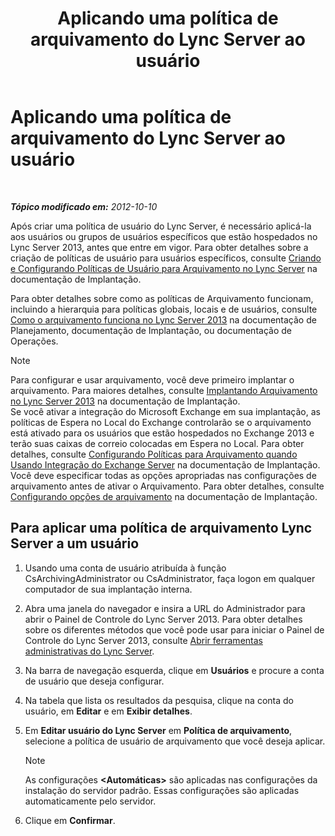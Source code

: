 ﻿---
title: Aplicando uma política de arquivamento do Lync Server ao usuário
TOCTitle: Aplicando uma política de arquivamento do Lync Server ao usuário
ms:assetid: a23e4876-aa8d-4f49-a3bd-3696616e8290
ms:mtpsurl: https://technet.microsoft.com/pt-br/library/JJ205143(v=OCS.15)
ms:contentKeyID: 49307661
ms.date: 05/19/2016
mtps_version: v=OCS.15
ms.translationtype: HT
---

# Aplicando uma política de arquivamento do Lync Server ao usuário

 

_**Tópico modificado em:** 2012-10-10_

Após criar uma política de usuário do Lync Server, é necessário aplicá-la aos usuários ou grupos de usuários específicos que estão hospedados no Lync Server 2013, antes que entre em vigor. Para obter detalhes sobre a criação de políticas de usuário para usuários específicos, consulte [Criando e Configurando Políticas de Usuário para Arquivamento no Lync Server](lync-server-2013-creating-and-configuring-user-policies-for-archiving-in-lync-server.md) na documentação de Implantação.

Para obter detalhes sobre como as políticas de Arquivamento funcionam, incluindo a hierarquia para políticas globais, locais e de usuários, consulte [Como o arquivamento funciona no Lync Server 2013](lync-server-2013-how-archiving-works.md) na documentação de Planejamento, documentação de Implantação, ou documentação de Operações.

> [!note]  
> Para configurar e usar arquivamento, você deve primeiro implantar o arquivamento. Para maiores detalhes, consulte <a href="lync-server-2013-deploying-archiving.md">Implantando Arquivamento no Lync Server 2013</a> na documentação de Implantação.<br />Se você ativar a integração do Microsoft Exchange em sua implantação, as políticas de Espera no Local do Exchange controlarão se o arquivamento está ativado para os usuários que estão hospedados no Exchange 2013 e terão suas caixas de correio colocadas em Espera no Local. Para obter detalhes, consulte <a href="lync-server-2013-setting-up-policies-for-archiving-when-using-exchange-server-integration.md">Configurando Políticas para Arquivamento quando Usando Integração do Exchange Server</a> na documentação de Implantação.<br />Você deve especificar todas as opções apropriadas nas configurações de arquivamento antes de ativar o Arquivamento. Para obter detalhes, consulte <a href="lync-server-2013-configuring-archiving-options.md">Configurando opções de arquivamento</a> na documentação de Implantação.

## Para aplicar uma política de arquivamento Lync Server a um usuário

1.  Usando uma conta de usuário atribuída à função CsArchivingAdministrator ou CsAdministrator, faça logon em qualquer computador de sua implantação interna.

2.  Abra uma janela do navegador e insira a URL do Administrador para abrir o Painel de Controle do Lync Server 2013. Para obter detalhes sobre os diferentes métodos que você pode usar para iniciar o Painel de Controle do Lync Server 2013, consulte [Abrir ferramentas administrativas do Lync Server](lync-server-2013-open-lync-server-administrative-tools.md).

3.  Na barra de navegação esquerda, clique em **Usuários** e procure a conta de usuário que deseja configurar.

4.  Na tabela que lista os resultados da pesquisa, clique na conta do usuário, em **Editar** e em **Exibir detalhes**.

5.  Em **Editar usuário do Lync Server** em **Política de arquivamento**, selecione a política de usuário de arquivamento que você deseja aplicar.
    
    > [!note]  
    > As configurações <strong>&lt;Automáticas&gt;</strong> são aplicadas nas configurações da instalação do servidor padrão. Essas configurações são aplicadas automaticamente pelo servidor.

6.  Clique em **Confirmar**.

